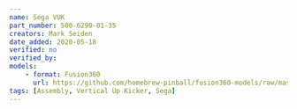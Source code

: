 ```yaml
---
name: Sega VUK
part_number: 500-6290-01-35
creators: Mark Seiden
date_added: 2020-05-18
verified: no
verified_by:
models:
    - format: Fusion360
      url: https://github.com/homebrew-pinball/fusion360-models/raw/master/assemblies/Sega%20VUK%20500-6290-01-35.f3z
tags: [Assembly, Vertical Up Kicker, Sega]
---
```

